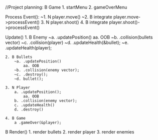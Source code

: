 //Project planning:
B Game
    1. startMenu
    2. gameOverMenu

Process Event():
    ~1. N player.move()
    ~2. B integrate player.move->processEvent()
    3. N player.shoot()
    4. B integrate player.shoot()->processEvent()

Update()
    1. B Enemy
        ~a. .updatePosition()
            aa. OOB
        ~b. .collision(bullets vector)
        ~c. .collision(player)
        ~d. .updateHealth(&bullet);
        ~e. .updateHealth(player);
    
    2. B Bullets
        ~a. .updatePosition()
            aa. OOB
        ~b. .collision(enemy vector);
        ~c. .destroy();
        ~d. bullet();
    
    3. N Player
        a. .updatePosition();
            aa. OOB
        b. .collision(enemy vector);
        c. .updateHealth()
        d. .destroy()
    
    4. B Game
        a .gameOver(&player);
    
B Render()
    1. render bullets
    2. render player
    3. render enemies